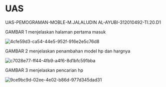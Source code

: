 # UAS
UAS-PEMOGRAMAN-MOBLE-M.JALALUDIN AL-AYUBI-312010492-TI.20.D1

GAMBAR 1 menjelaskan halaman pertama masuk

![4cfe59d3-ca54-44e5-952f-916e2e5c76d8](https://github.com/ayubj/UAS/assets/121694556/3cd3e43d-0c9b-4798-8a9c-af98375b1a55)

GAMBAR 2 menjelaskan penambahan model hp dan hargnya

![c7028e77-ff44-4fb9-a4f6-8d1bfc591bba](https://github.com/ayubj/UAS/assets/121694556/6c9fcd18-586f-4b7a-a425-bf342d6b9fc7)

GAMBAR 3 menjelaskan pencarian hp

![9ce9bc9d-02ee-4e02-b86d-977d345dad31](https://github.com/ayubj/UAS/assets/121694556/ff564339-eb34-4636-aa36-a5329ce6e975)

